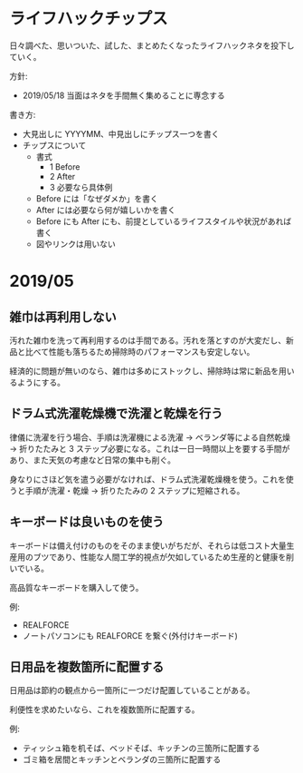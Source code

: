 # ライフハックチップス
日々調べた、思いついた、試した、まとめたくなったライフハックネタを投下していく。

方針:

- 2019/05/18 当面はネタを手間無く集めることに専念する

書き方:

- 大見出しに YYYYMM、中見出しにチップス一つを書く
- チップスについて
  - 書式
    - 1 Before
    - 2 After
    - 3 必要なら具体例
  - Before には「なぜダメか」を書く
  - After には必要なら何が嬉しいかを書く
  - Before にも After にも、前提としているライフスタイルや状況があれば書く
  - 図やリンクは用いない

# 2019/05

## 雑巾は再利用しない
汚れた雑巾を洗って再利用するのは手間である。汚れを落とすのが大変だし、新品と比べて性能も落ちるため掃除時のパフォーマンスも安定しない。

経済的に問題が無いのなら、雑巾は多めにストックし、掃除時は常に新品を用いるようにする。

## ドラム式洗濯乾燥機で洗濯と乾燥を行う
律儀に洗濯を行う場合、手順は洗濯機による洗濯 → ベランダ等による自然乾燥 → 折りたたみと 3 ステップ必要になる。これは一日一時間以上を要する手間があり、また天気の考慮など日常の集中も削ぐ。

身なりにさほど気を遣う必要がなければ、ドラム式洗濯乾燥機を使う。これを使うと手順が洗濯・乾燥 → 折りたたみの 2 ステップに短縮される。

## キーボードは良いものを使う
キーボードは備え付けのものをそのまま使いがちだが、それらは低コスト大量生産用のブツであり、性能な人間工学的視点が欠如しているため生産的と健康を削いでいる。

高品質なキーボードを購入して使う。

例:

- REALFORCE
- ノートパソコンにも REALFORCE を繋ぐ(外付けキーボード)

## 日用品を複数箇所に配置する
日用品は節約の観点から一箇所に一つだけ配置していることがある。

利便性を求めたいなら、これを複数箇所に配置する。

例:

- ティッシュ箱を机そば、ベッドそば、キッチンの三箇所に配置する
- ゴミ箱を居間とキッチンとベランダの三箇所に配置する
